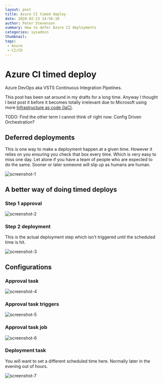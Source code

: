 ```yaml
---
layout: post
title: Azure CI timed deploy
date: 2020-02-23 14:56:10
author: Peter Stevenson
summary: How to defer Azure CI deployments
categories: sysadmin
thumbnail:
tags:
 - Azure
 - CI/CD
---
```


# Azure CI timed deploy

Azure DevOps aka VSTS Continuous Integration Pipelines.

This post has been sat around in my drafts for a long time. Anyway I thought I best post it before it becomes totally irrelevant due to Microsoft using more [Infrastructure as code (IaC)](https://en.wikipedia.org/wiki/Infrastructure_as_code). 

TODO: Find the other term I cannot think of right now. Config Driven Orchestration?

## Deferred deployments

This is one way to make a deployment happen at a given time. However it relies on you ensuring you check that box every time. Which is very easy to miss one day. Let alone if you have a team of people who are expected to do the same. Sooner or later someone will slip up as humans are human.

![screenshot-1](/blog/assets/2020-02-23/vsts-screenshot-1.png)

## A better way of doing timed deploys

### Step 1 approval

![screenshot-2](/blog/assets/2020-02-23/vsts-screenshot-2.png)

### Step 2 deployment

This is the actual deployment step which isn't triggered until the scheduled time is hit.

![screenshot-3](/blog/assets/2020-02-23/vsts-screenshot-3.png)

## Configurations

### Approval task

![screenshot-4](/blog/assets/2020-02-23/vsts-screenshot-4.png)

### Approval task triggers

![screenshot-5](/blog/assets/2020-02-23/vsts-screenshot-5.png)

### Approval task job

![screenshot-6](/blog/assets/2020-02-23/vsts-screenshot-6.png)

### Deployment task

You will want to set a different scheduled time here. Normally later in the evening out of hours.

![screenshot-7](/blog/assets/2020-02-23/vsts-screenshot-7.png)
